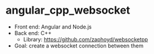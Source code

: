 # angular_cpp_websocket

- Front end: Angular and Node.js
- Back end: C++
  - Library: <https://github.com/zaphoyd/websocketpp>
- Goal: create a websocket connection between them
